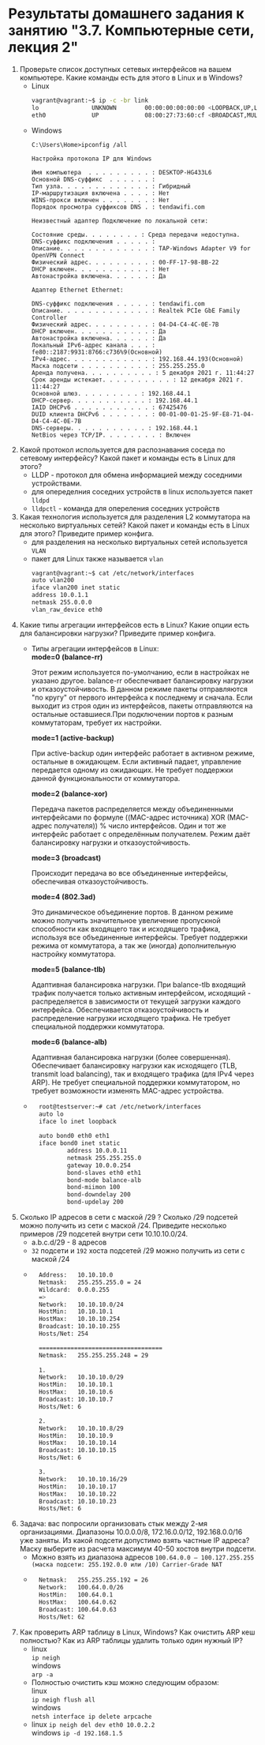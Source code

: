 # Результаты домашнего задания к занятию "3.7. Компьютерные сети, лекция 2"
1. Проверьте список доступных сетевых интерфейсов на вашем компьютере. Какие команды есть для этого в Linux и в Windows?
    * Linux
        ```bash
        vagrant@vagrant:~$ ip -c -br link
        lo               UNKNOWN        00:00:00:00:00:00 <LOOPBACK,UP,LOWER_UP>
        eth0             UP             08:00:27:73:60:cf <BROADCAST,MULTICAST,UP,LOWER_UP>
        ```
    * Windows
        ```
        C:\Users\Home>ipconfig /all

        Настройка протокола IP для Windows

        Имя компьютера  . . . . . . . . . : DESKTOP-HG433L6
        Основной DNS-суффикс  . . . . . . :
        Тип узла. . . . . . . . . . . . . : Гибридный
        IP-маршрутизация включена . . . . : Нет
        WINS-прокси включен . . . . . . . : Нет
        Порядок просмотра суффиксов DNS . : tendawifi.com

        Неизвестный адаптер Подключение по локальной сети:

        Состояние среды. . . . . . . . : Среда передачи недоступна.
        DNS-суффикс подключения . . . . . :
        Описание. . . . . . . . . . . . . : TAP-Windows Adapter V9 for OpenVPN Connect
        Физический адрес. . . . . . . . . : 00-FF-17-98-BB-22
        DHCP включен. . . . . . . . . . . : Нет
        Автонастройка включена. . . . . . : Да

        Адаптер Ethernet Ethernet:

        DNS-суффикс подключения . . . . . : tendawifi.com
        Описание. . . . . . . . . . . . . : Realtek PCIe GbE Family Controller
        Физический адрес. . . . . . . . . : 04-D4-C4-4C-0E-7B
        DHCP включен. . . . . . . . . . . : Да
        Автонастройка включена. . . . . . : Да
        Локальный IPv6-адрес канала . . . : fe80::2187:9931:8766:c736%9(Основной)
        IPv4-адрес. . . . . . . . . . . . : 192.168.44.193(Основной)
        Маска подсети . . . . . . . . . . : 255.255.255.0
        Аренда получена. . . . . . . . . . : 5 декабря 2021 г. 11:44:27
        Срок аренды истекает. . . . . . . . . . : 12 декабря 2021 г. 11:44:27
        Основной шлюз. . . . . . . . . : 192.168.44.1
        DHCP-сервер. . . . . . . . . . . : 192.168.44.1
        IAID DHCPv6 . . . . . . . . . . . : 67425476
        DUID клиента DHCPv6 . . . . . . . : 00-01-00-01-25-9F-E8-71-04-D4-C4-4C-0E-7B
        DNS-серверы. . . . . . . . . . . : 192.168.44.1
        NetBios через TCP/IP. . . . . . . . : Включен
        ```
1. Какой протокол используется для распознавания соседа по сетевому интерфейсу? Какой пакет и команды есть в Linux для этого?
    * LLDP - протокол для обмена информацией между соседними устройствами.
    * для опеределния соседних устройств в linux используется пакет `lldpd`
    * `lldpctl` - команда для опереления соседних устройств
1. Какая технология используется для разделения L2 коммутатора на несколько виртуальных сетей? Какой пакет и команды есть в Linux для этого? Приведите пример конфига.
    * для разделения на несколько виртуальных сетей используется `VLAN`
    * пакет для Linux также называется `vlan`
        ```bash
        vagrant@vagrant:~$ cat /etc/network/interfaces
        auto vlan200
        iface vlan200 inet static
        address 10.0.1.1
        netmask 255.0.0.0
        vlan_raw_device eth0
        ```
1. Какие типы агрегации интерфейсов есть в Linux? Какие опции есть для балансировки нагрузки? Приведите пример конфига.
    * Типы агрегации интерфейсов в Linux:  
        **mode=0 (balance-rr)**

        Этот режим используется по-умолчанию, если в настройках не указано другое. balance-rr обеспечивает балансировку нагрузки и отказоустойчивость. В данном режиме пакеты отправляются "по кругу" от первого интерфейса к последнему и сначала. Если выходит из строя один из интерфейсов, пакеты отправляются на остальные оставшиеся.При подключении портов к разным коммутаторам, требует их настройки.
        
        **mode=1 (active-backup)**

        При active-backup один интерфейс работает в активном режиме, остальные в ожидающем. Если активный падает, управление передается одному из ожидающих. Не требует поддержки данной функциональности от коммутатора.
        
        **mode=2 (balance-xor)**

        Передача пакетов распределяется между объединенными интерфейсами по формуле ((MAC-адрес источника) XOR (MAC-адрес получателя)) % число интерфейсов. Один и тот же интерфейс работает с определённым получателем. Режим даёт балансировку нагрузки и отказоустойчивость.
        
        **mode=3 (broadcast)**

        Происходит передача во все объединенные интерфейсы, обеспечивая отказоустойчивость.
        
        **mode=4 (802.3ad)**

        Это динамическое объединение портов. В данном режиме можно получить значительное увеличение пропускной способности как входящего так и исходящего трафика, используя все объединенные интерфейсы. Требует поддержки режима от коммутатора, а так же (иногда) дополнительную настройку коммутатора.
        
        **mode=5 (balance-tlb)**

        Адаптивная балансировка нагрузки. При balance-tlb входящий трафик получается только активным интерфейсом, исходящий - распределяется в зависимости от текущей загрузки каждого интерфейса. Обеспечивается отказоустойчивость и распределение нагрузки исходящего трафика. Не требует специальной поддержки коммутатора.
        
        **mode=6 (balance-alb)**

        Адаптивная балансировка нагрузки (более совершенная). Обеспечивает балансировку нагрузки как исходящего (TLB, transmit load balancing), так и входящего трафика (для IPv4 через ARP). Не требует специальной поддержки коммутатором, но требует возможности изменять MAC-адрес устройства.
    * ```bash
        root@testserver:~# cat /etc/network/interfaces        
        auto lo
        iface lo inet loopback
     
        auto bond0 eth0 eth1        
        iface bond0 inet static        
                address 10.0.0.11
                netmask 255.255.255.0
                gateway 10.0.0.254                
                bond-slaves eth0 eth1                
                bond-mode balance-alb                
                bond-miimon 100                
                bond-downdelay 200        
                bond-updelay 200       
      ```
1. Сколько IP адресов в сети с маской /29 ? Сколько /29 подсетей можно получить из сети с маской /24. Приведите несколько примеров /29 подсетей внутри сети 10.10.10.0/24.
    * a.b.c.d/29 - 8 адресов
    * `32` подсети и `192` хоста подсетей /29 можно получить из сети с маской /24 
    * ```bash
        Address:   10.10.10.0                 
        Netmask:   255.255.255.0 = 24 
        Wildcard:  0.0.0.255          
        =>
        Network:   10.10.10.0/24      
        HostMin:   10.10.10.1         
        HostMax:   10.10.10.254       
        Broadcast: 10.10.10.255       
        Hosts/Net: 254

        ===================================
        Netmask:   255.255.255.248 = 29
        
        1.
        Network:   10.10.10.0/29   
        HostMin:   10.10.10.1      
        HostMax:   10.10.10.6      
        Broadcast: 10.10.10.7      
        Hosts/Net: 6               

        2.
        Network:   10.10.10.8/29   
        HostMin:   10.10.10.9      
        HostMax:   10.10.10.14     
        Broadcast: 10.10.10.15     
        Hosts/Net: 6               

        3.
        Network:   10.10.10.16/29  
        HostMin:   10.10.10.17     
        HostMax:   10.10.10.22     
        Broadcast: 10.10.10.23     
        Hosts/Net: 6               
      ```
1. Задача: вас попросили организовать стык между 2-мя организациями. Диапазоны 10.0.0.0/8, 172.16.0.0/12, 192.168.0.0/16 уже заняты. Из какой подсети допустимо взять частные IP адреса? Маску выберите из расчета максимум 40-50 хостов внутри подсети.
    * Можно взять из диапазона адресов `100.64.0.0 — 100.127.255.255 (маска подсети: 255.192.0.0 или /10) Carrier-Grade NAT`
    * ```bash        
        Netmask:   255.255.255.192 = 26
        Network:   100.64.0.0/26       
        HostMin:   100.64.0.1          
        HostMax:   100.64.0.62         
        Broadcast: 100.64.0.63         
        Hosts/Net: 62                    
      ```
1. Как проверить ARP таблицу в Linux, Windows? Как очистить ARP кеш полностью? Как из ARP таблицы удалить только один нужный IP?
    * linux         
        `ip neigh`  
      windows  
        `arp -a`
    * Полностью очистить кэш можно следующим образом:  
    linux  
    `ip neigh flush all`  
    windows  
    `netsh interface ip delete arpcache`
    * linux `ip neigh del dev eth0 10.0.2.2`  
      windows `ip -d 192.168.1.5`
